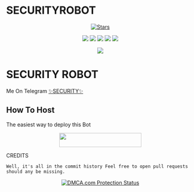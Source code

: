 # SECURITYROBOT

<p align="center">
    <a href="https://github.com/SUKHPAL443/SECURITYROBOT/stargazers"><img src="https://img.shields.io/github/stars/SUKHPAL443/SECURITYROBOT?label=Stars&style=flat-square&logo=github&color=F10070" alt="Stars" /></a>
</p>
<p align="center">
    <a href="https://github.com/SUKHPAL443/SECURITYROBOT"> <img src="https://img.shields.io/github/repo-size/SUKHPAL443/SECURITYROBOT?color=orange&logo=github&logoColor=green&style=for-the-badge" /></a>
    <a href="https://github.com/SUKHPAL443/SECURITYROBOT/commits/prince"> <img src="https://img.shields.io/github/last-commit/SUKHPAL443/SECURITYROBOT?color=blue&logo=github&logoColor=green&style=for-the-badge" /></a>
    <a href="https://github.com/SUKHPAL443/SECURITYROBOT/issues"> <img src="https://img.shields.io/github/issues/SUKHPAL443/SECURITYROBOT?color=blueviolet&logo=github&logoColor=green&style=for-the-badge" /></a>
    <a href="https://github.com/SUKHPAL443/SECURITYROBOT/network/members"> <img src="https://img.shields.io/github/forks/SUKHPAL443/SECURITYROBOT?color=red&logo=github&logoColor=green&style=for-the-badge" /></a>  
    <a href="https://pypi.org/project/Telethon/"> <img src="https://img.shields.io/pypi/v/telethon?color=yellow&label=telethon&logo=python&logoColor=green&style=for-the-badge" /></a>
</p>

<p align="center">
  <img src="https://telegra.ph/file/8e3ee224793149ea38e82.jpg">
</p>

# SECURITY ROBOT
Me On Telegram [✨SECURITY✨](https://t.me/SECURITY_ROBOT)

## How To Host
The easiest way to deploy this Bot
<p align="center"><a href="https://heroku.com/deploy?template=https://github.com/SUKHPAL443/SECURITYROBOT"> <img src="https://img.shields.io/badge/Deploy%20To%20Heroku-black?style=for-the-badge&logo=heroku" width="220" height="38.45"/></a></p>
 
CREDITS
```
Well, it's all in the commit history Feel free to open pull requests should any be missing.

```

<p align="center">
    <a href="//www.dmca.com/Protection/Status.aspx?ID=899e4481-3dc5-49f5-98f2-abf0e5d051b8" title="DMCA.com Protection Status" class="dmca-badge"> <img src="https://images.dmca.com/Badges/dmca_protected_sml_120n.png?ID=899e4481-3dc5-49f5-98f2-abf0e5d051b8"  alt="DMCA.com Protection Status" /></a>  
</p>
